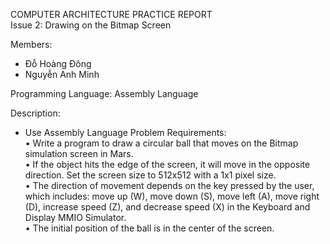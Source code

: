 COMPUTER ARCHITECTURE PRACTICE REPORT  
Issue 2: Drawing on the Bitmap Screen  

Members:  
  + Đỗ Hoàng Đông  
  + Nguyễn Anh Minh  

Programming Language: Assembly Language  

Description:  
  + Use Assembly Language
Problem Requirements:  
• Write a program to draw a circular ball that moves on the Bitmap simulation screen in Mars.  
• If the object hits the edge of the screen, it will move in the opposite direction. Set the screen size to 512x512 with a 1x1 pixel size.  
• The direction of movement depends on the key pressed by the user, which includes: move up (W), move down (S), move left (A), move right (D), increase speed (Z), and decrease speed (X) in the Keyboard and Display MMIO Simulator.  
• The initial position of the ball is in the center of the screen.  

